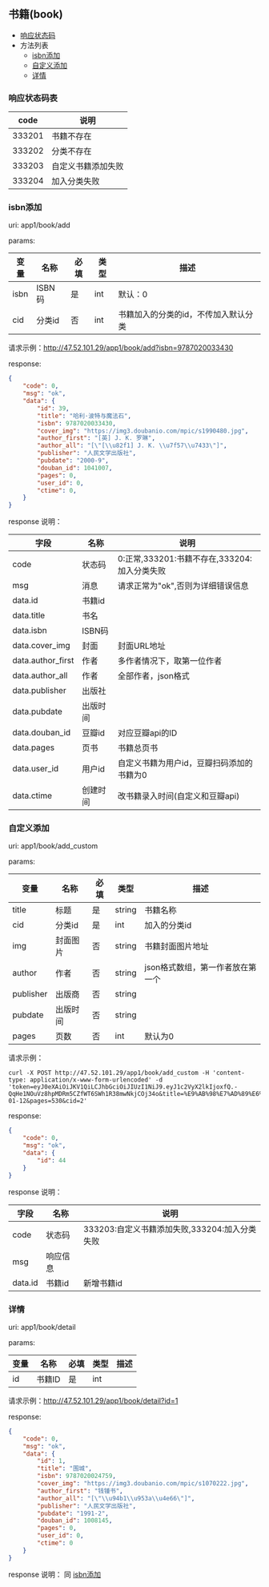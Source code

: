## 书籍(book)

+ [响应状态码](#响应状态码表)
+ 方法列表
	+ [isbn添加](#isbn添加)
	+ [自定义添加](#自定义添加)
	+ [详情](#详情)



### 响应状态码表

|  code  |        说明        |
| ------ | ------------------ |
| 333201 | 书籍不存在         |
| 333202 | 分类不存在         |
| 333203 | 自定义书籍添加失败 |
| 333204 | 加入分类失败       |

### isbn添加

uri: app1/book/add

params:

| 变量 |  名称  | 必填 | 类型 |                 描述                 |
| ---- | ------ | ---- | ---- | ------------------------------------ |
| isbn | ISBN码 | 是   | int  | 默认：0                              |
| cid  | 分类id | 否   | int  | 书籍加入的分类的id，不传加入默认分类 |


请求示例：http://47.52.101.29/app1/book/add?isbn=9787020033430

response:

```json
{
    "code": 0,
    "msg": "ok",
    "data": {
        "id": 39,
        "title": "哈利·波特与魔法石",
        "isbn": 9787020033430,
        "cover_img": "https://img3.doubanio.com/mpic/s1990480.jpg",
        "author_first": "[英] J. K. 罗琳",
        "author_all": "[\"[\\u82f1] J. K. \\u7f57\\u7433\"]",
        "publisher": "人民文学出版社",
        "pubdate": "2000-9",
        "douban_id": 1041007,
        "pages": 0,
        "user_id": 0,
        "ctime": 0,
    }
}
```

<a name="add_book_resp">response 说明：</a>

|        字段       |   名称   |                     说明                     |
| ----------------- | -------- | -------------------------------------------- |
| code              | 状态码   | 0:正常,333201:书籍不存在,333204:加入分类失败 |
| msg               | 消息     | 请求正常为"ok",否则为详细错误信息            |
| data.id           | 书籍id   |                                              |
| data.title        | 书名     |                                              |
| data.isbn         | ISBN码   |                                              |
| data.cover_img    | 封面     | 封面URL地址                                  |
| data.author_first | 作者     | 多作者情况下，取第一位作者                   |
| data.author_all   | 作者     | 全部作者，json格式                           |
| data.publisher    | 出版社   |                                              |
| data.pubdate      | 出版时间 |                                              |
| data.douban_id    | 豆瓣id   | 对应豆瓣api的ID                              |
| data.pages        | 页书     | 书籍总页书                                   |
| data.user_id      | 用户id   | 自定义书籍为用户id，豆瓣扫码添加的书籍为0    |
| data.ctime        | 创建时间 | 改书籍录入时间(自定义和豆瓣api)              |



### 自定义添加

uri: app1/book/add_custom

params:

|    变量   |   名称   | 必填 |  类型  |               描述               |
| --------- | -------- | ---- | ------ | -------------------------------- |
| title     | 标题     | 是   | string | 书籍名称                         |
| cid       | 分类id   | 是   | int    | 加入的分类id                     |
| img       | 封面图片 | 否   | string | 书籍封面图片地址                 |
| author    | 作者     | 否   | string | json格式数组，第一作者放在第一个 |
| publisher | 出版商   | 否   | string |                                  |
| pubdate   | 出版时间 | 否   | string |                                  |
| pages     | 页数     | 否   | int    | 默认为0                          |

请求示例：

```shell
curl -X POST http://47.52.101.29/app1/book/add_custom -H 'content-type: application/x-www-form-urlencoded' -d 'token=eyJ0eXAiOiJKV1QiLCJhbGciOiJIUzI1NiJ9.eyJ1c2VyX2lkIjoxfQ.-QqHe1NOuVz8hpMDRm5CZfWT6SWh1R38mwNkjCOj34o&title=%E9%AB%98%E7%AD%89%E6%95%B0%E5%AD%A6%E4%B8%8B%E5%86%8C%E8%AE%B2%E4%B9%89&img=%2Fpublic%2Fstatic%2Fimg%2F180102_001.jpg&author=%5B%22%E4%BA%8E%E5%8A%A0%E4%BA%94%22%2C%22%E4%BA%8E%E5%8A%A0%E5%85%AD%22%5D&publisher=%E5%8C%97%E4%BA%AC%E6%9C%89%E7%94%B5%E5%87%BA%E7%89%88%E7%A4%BE&pubdate=2018-01-12&pages=530&cid=2'
```

response:

```json
{
    "code": 0,
    "msg": "ok",
    "data": {
        "id": 44
    }
}
```

response 说明：

|   字段  |   名称   |                      说明                     |
| ------- | -------- | --------------------------------------------- |
| code    | 状态码   | 333203:自定义书籍添加失败,333204:加入分类失败 |
| msg     | 响应信息 |                                               |
| data.id | 书籍id   | 新增书籍id                                    |


### 详情

uri: app1/book/detail

params:

| 变量 |  名称  | 必填 | 类型 | 描述 |
| ---- | ------ | ---- | ---- | ---- |
| id   | 书籍ID | 是   | int        ||

请求示例：http://47.52.101.29/app1/book/detail?id=1

response:

```json
{
    "code": 0,
    "msg": "ok",
    "data": {
        "id": 1,
        "title": "围城",
        "isbn": 9787020024759,
        "cover_img": "https://img3.doubanio.com/mpic/s1070222.jpg",
        "author_first": "钱锺书",
        "author_all": "[\"\\u94b1\\u953a\\u4e66\"]",
        "publisher": "人民文学出版社",
        "pubdate": "1991-2",
        "douban_id": 1008145,
        "pages": 0,
        "user_id": 0,
        "ctime": 0
    }
}
```

response 说明：
同 <a href="#add_book_resp">isbn添加</a>


